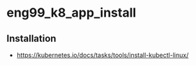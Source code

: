 # eng99_k8_app_install

## Installation

- https://kubernetes.io/docs/tasks/tools/install-kubectl-linux/
